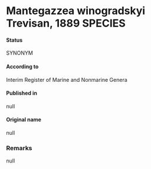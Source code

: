 # Mantegazzea winogradskyi Trevisan, 1889 SPECIES

#### Status
SYNONYM

#### According to
Interim Register of Marine and Nonmarine Genera

#### Published in
null

#### Original name
null

### Remarks
null